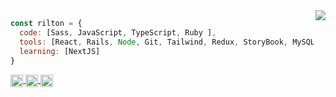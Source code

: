 

<img align='right' src="https://github-readme-stats.vercel.app/api/top-langs/?username=riltonbispo&layout=compact&hide_border=true&title_color=FFC233&text_color=ebcfb2&bg_color=0d1117" />  


```javascript
const rilton = {
  code: [Sass, JavaScript, TypeScript, Ruby ],
  tools: [React, Rails, Node, Git, Tailwind, Redux, StoryBook, MySQL],
  learning: [NextJS]
}
```

<p align="left">
  <a href="https://www.linkedin.com/in/riltonbispo" target="blank">
    <img align="center" height="20" src="https://img.shields.io/badge/LinkedIn-0077B5?style=for-the-badge&logo=linkedin&logoColor=white"/>
  </a>
 
  <a href="https://riltonbispo.vercel.app/" target="blank">
    <img align="center" height="20" src="https://img.shields.io/badge/Portfolio-ffc233?style=for-the-badge"/>
 </a>
 
  <a href="https://dev.to/riltonbispo" target="blank">
    <img align="center" height="20" src="https://img.shields.io/badge/dev.to-0A0A0A?style=for-the-badge&logo=devdotto&logoColor=white"/>
 </a>
</p>


